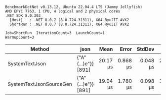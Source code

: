 ```

BenchmarkDotNet v0.13.12, Ubuntu 22.04.4 LTS (Jammy Jellyfish)
AMD EPYC 7763, 1 CPU, 4 logical and 2 physical cores
.NET SDK 8.0.303
  [Host]   : .NET 8.0.7 (8.0.724.31311), X64 RyuJIT AVX2
  ShortRun : .NET 8.0.7 (8.0.724.31311), X64 RyuJIT AVX2

Job=ShortRun  IterationCount=3  LaunchCount=1  
WarmupCount=3  

```
| Method                  | json                | Mean     | Error    | StdDev   | Min      | Max      | Gen0   | Allocated |
|------------------------ |-------------------- |---------:|---------:|---------:|---------:|---------:|-------:|----------:|
| SystemTextJson          | {&quot;A&quot;(...)e&quot;}} [891] | 20.17 μs | 0.868 μs | 0.048 μs | 20.14 μs | 20.23 μs | 0.0305 |   3.19 KB |
| SystemTextJsonSourceGen | {&quot;A&quot;(...)e&quot;}} [891] | 19.04 μs | 1.780 μs | 0.098 μs | 18.99 μs | 19.16 μs | 0.0305 |   3.19 KB |
